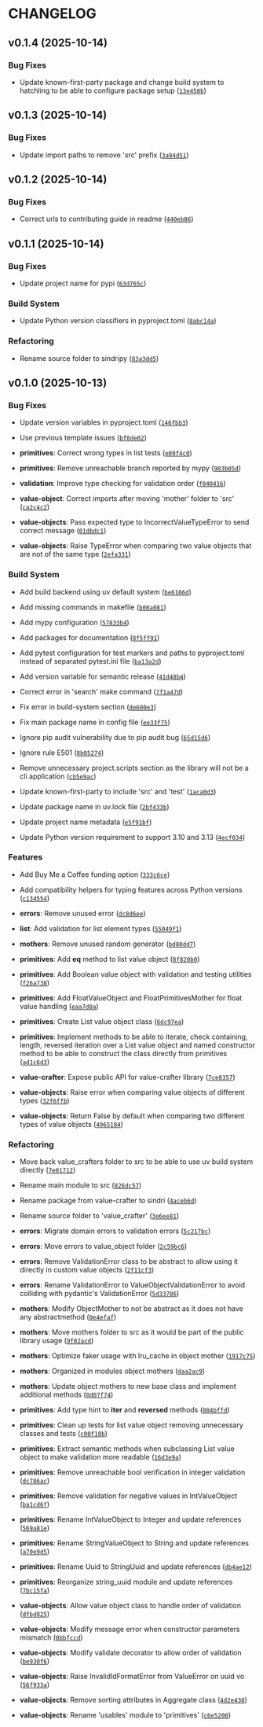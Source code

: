 # CHANGELOG

<!-- version list -->

## v0.1.4 (2025-10-14)

### Bug Fixes

- Update known-first-party package and change build system to hatchling to be able to configure
  package setup
  ([`13e450b`](https://github.com/dimanu-py/sindri/commit/13e450bee1d01334001c3d75d420d3ee700e068d))


## v0.1.3 (2025-10-14)

### Bug Fixes

- Update import paths to remove 'src' prefix
  ([`3a94d51`](https://github.com/dimanu-py/sindri/commit/3a94d5121c493b7ecb17082fcdff5701643902a4))


## v0.1.2 (2025-10-14)

### Bug Fixes

- Correct urls to contributing guide in readme
  ([`440eb86`](https://github.com/dimanu-py/sindri/commit/440eb86911d386d49b43d5c726454ca3d6686743))


## v0.1.1 (2025-10-14)

### Bug Fixes

- Update project name for pypi
  ([`63d765c`](https://github.com/dimanu-py/sindri/commit/63d765c6b8ec379d7fd6628f35bd1f33e6157593))

### Build System

- Update Python version classifiers in pyproject.toml
  ([`8abc14a`](https://github.com/dimanu-py/sindri/commit/8abc14a8d2ba0308e8ad3c52ac7081fe6b3e2e51))

### Refactoring

- Rename source folder to sindripy
  ([`83a3dd5`](https://github.com/dimanu-py/sindri/commit/83a3dd5661420d9460e11785780db785b65cedf7))


## v0.1.0 (2025-10-13)

### Bug Fixes

- Update version variables in pyproject.toml
  ([`146fbb3`](https://github.com/dimanu-py/sindri/commit/146fbb35ad2849343fabf5b1689cbf79de1c4366))

- Use previous template issues
  ([`bf8de02`](https://github.com/dimanu-py/sindri/commit/bf8de02c0cd2f86313831e40c210aff6be5241e5))

- **primitives**: Correct wrong types in list tests
  ([`e09f4c0`](https://github.com/dimanu-py/sindri/commit/e09f4c0cc37b680e6e4ccd2a876146ec01b7d15a))

- **primitives**: Remove unreachable branch reported by mypy
  ([`903b05d`](https://github.com/dimanu-py/sindri/commit/903b05da913dc8f2532cb8cceb95e52047e8144c))

- **validation**: Improve type checking for validation order
  ([`f040416`](https://github.com/dimanu-py/sindri/commit/f040416874413bbca8ad5527ef447fcf00c13256))

- **value-object**: Correct imports after moving 'mother' folder to 'src'
  ([`ca2c4c2`](https://github.com/dimanu-py/sindri/commit/ca2c4c2d63ff27508cbc928f4cc99be7ee44e630))

- **value-objects**: Pass expected type to IncorrectValueTypeError to send correct message
  ([`01dbdc1`](https://github.com/dimanu-py/sindri/commit/01dbdc12df56d5e23299eae857697d64317866f5))

- **value-objects**: Raise TypeError when comparing two value objects that are not of the same type
  ([`2efa331`](https://github.com/dimanu-py/sindri/commit/2efa3313d41f24bcb590788a71102ff4755865e7))

### Build System

- Add build backend using uv default system
  ([`be6166d`](https://github.com/dimanu-py/sindri/commit/be6166df7ab3c0baca642b05700be3bc0fa6f6d8))

- Add missing commands in makefile
  ([`b00a081`](https://github.com/dimanu-py/sindri/commit/b00a081957cafc082b2215973dc4432e80efb632))

- Add mypy configuration
  ([`57833b4`](https://github.com/dimanu-py/sindri/commit/57833b4e4520e9aa51ad7c2dd180e55b37f37c72))

- Add packages for documentation
  ([`8f5ff91`](https://github.com/dimanu-py/sindri/commit/8f5ff914772773e277b26712b16125ea65f446e7))

- Add pytest configuration for test markers and paths to pyproject.toml instead of separated
  pytest.ini file
  ([`ba13a2d`](https://github.com/dimanu-py/sindri/commit/ba13a2df885ee39d5ef6875334f36b1a919d587c))

- Add version variable for semantic release
  ([`41d48b4`](https://github.com/dimanu-py/sindri/commit/41d48b4a4227f5eeb18df154c39859984e49ad94))

- Correct error in 'search' make command
  ([`7f1a47d`](https://github.com/dimanu-py/sindri/commit/7f1a47daf944fa122389d703d8e11e73cc25f6e0))

- Fix error in build-system section
  ([`de600e3`](https://github.com/dimanu-py/sindri/commit/de600e3bc63ae2a90a3b3d6db4813cc3c3829bde))

- Fix main package name in config file
  ([`ee33f75`](https://github.com/dimanu-py/sindri/commit/ee33f75a294ae00030d4fda9894410981d8d27d2))

- Ignore pip audit vulnerability due to pip audit bug
  ([`65d15d6`](https://github.com/dimanu-py/sindri/commit/65d15d64b8fa66f48d808b20a4d3009f73c9cc00))

- Ignore rule E501
  ([`8b05274`](https://github.com/dimanu-py/sindri/commit/8b05274f3dd0b563582a9f7d57814662c92faf9f))

- Remove unnecessary project.scripts section as the library will not be a cli application
  ([`cb5e9ac`](https://github.com/dimanu-py/sindri/commit/cb5e9ac50b08e1631fb6a31ece49085420daa590))

- Update known-first-party to include 'src' and 'test'
  ([`1aca0d3`](https://github.com/dimanu-py/sindri/commit/1aca0d31aedfd5e11014692eb6767b6d6c0d8a68))

- Update package name in uv.lock file
  ([`2bf433b`](https://github.com/dimanu-py/sindri/commit/2bf433b8e86069b79d3873a92abb979a7cca5715))

- Update project name metadata
  ([`e5f91bf`](https://github.com/dimanu-py/sindri/commit/e5f91bf3b3329a4f72e974af034f6872ddb54ef9))

- Update Python version requirement to support 3.10 and 3.13
  ([`4ecf034`](https://github.com/dimanu-py/sindri/commit/4ecf0343b9679c248fa31e424e074857f5980b43))

### Features

- Add Buy Me a Coffee funding option
  ([`333c6ce`](https://github.com/dimanu-py/sindri/commit/333c6ce7761a31b5f78c7144d5e60f37b0c16e91))

- Add compatibility helpers for typing features across Python versions
  ([`c134554`](https://github.com/dimanu-py/sindri/commit/c134554316dfc274098af8dc4e0805dc02615df5))

- **errors**: Remove unused error
  ([`dc8d6ee`](https://github.com/dimanu-py/sindri/commit/dc8d6ee23e909d2157a1238feb8e9d4c2efb5cb8))

- **list**: Add validation for list element types
  ([`55049f1`](https://github.com/dimanu-py/sindri/commit/55049f13f1115dbe286fd0942926973d64c3aace))

- **mothers**: Remove unused random generator
  ([`bd80dd7`](https://github.com/dimanu-py/sindri/commit/bd80dd782590e8c314e0ae7cf05784d81b790d96))

- **primitives**: Add __eq__ method to list value object
  ([`8f820b0`](https://github.com/dimanu-py/sindri/commit/8f820b07d84091d86bc2ee9ca9382ba562e9c551))

- **primitives**: Add Boolean value object with validation and testing utilities
  ([`f26a738`](https://github.com/dimanu-py/sindri/commit/f26a738163bb417de2af0a2c6a73e01009d0f98e))

- **primitives**: Add FloatValueObject and FloatPrimitivesMother for float value handling
  ([`eaa7d8a`](https://github.com/dimanu-py/sindri/commit/eaa7d8a64b2ce9fd09ef899deff7f5bc7120d76a))

- **primitives**: Create List value object class
  ([`6dc97ea`](https://github.com/dimanu-py/sindri/commit/6dc97ea007011fe59391bedbf5aedf79914c9156))

- **primitives**: Implement methods to be able to iterate, check containing, length, reversed
  iteration over a List value object and named constructor method to be able to construct the class
  directly from primitives
  ([`ad1c6d3`](https://github.com/dimanu-py/sindri/commit/ad1c6d37c4e3f78df492593ee4f1c11ce4531fa3))

- **value-crafter**: Expose public API for value-crafter library
  ([`7ce8357`](https://github.com/dimanu-py/sindri/commit/7ce83570218654754a765f6ec684465db919329e))

- **value-objects**: Raise error when comparing value objects of different types
  ([`32f6ffb`](https://github.com/dimanu-py/sindri/commit/32f6ffbb7b1581a3909d1cffda507b4b5c73d34d))

- **value-objects**: Return False by default when comparing two different types of value objects
  ([`4965184`](https://github.com/dimanu-py/sindri/commit/4965184890b4f6565c6fa118c255c273693e1711))

### Refactoring

- Move back value_crafters folder to src to be able to use uv build system directly
  ([`7e01712`](https://github.com/dimanu-py/sindri/commit/7e01712c162b62f0da98fdd85361184f5d2dbe9c))

- Rename main module to src
  ([`826dc57`](https://github.com/dimanu-py/sindri/commit/826dc576938fa7efe6b42bc1e46e6ccaab8fc006))

- Rename package from value-crafter to sindri
  ([`4aceb6d`](https://github.com/dimanu-py/sindri/commit/4aceb6ddccd3b353cd022852606dca840ef9ec66))

- Rename source folder to 'value_crafter'
  ([`3e6ee81`](https://github.com/dimanu-py/sindri/commit/3e6ee81d6b883d75359bf4140ea1f5285ae093c3))

- **errors**: Migrate domain errors to validation errors
  ([`5c217bc`](https://github.com/dimanu-py/sindri/commit/5c217bcb33460764995b0d158a1a5f23bf9519da))

- **errors**: Move errors to value_object folder
  ([`2c59bc6`](https://github.com/dimanu-py/sindri/commit/2c59bc632c77d2e0a5a41db029b88213df1ecb75))

- **errors**: Remove ValidationError class to be abstract to allow using it directly in custom value
  objects
  ([`2f11cf3`](https://github.com/dimanu-py/sindri/commit/2f11cf34f66e86869d6e6915125d9a9ab9500f88))

- **errors**: Rename ValidationError to ValueObjectValidationError to avoid colliding with
  pydantic's ValidationError
  ([`5d33786`](https://github.com/dimanu-py/sindri/commit/5d33786a670be1d601b6dfda4461b84f35030254))

- **mothers**: Modify ObjectMother to not be abstract as it does not have any abstractmethod
  ([`0e4efaf`](https://github.com/dimanu-py/sindri/commit/0e4efafba7e43dab1a04ee017ae010ff9a24ef8c))

- **mothers**: Move mothers folder to src as it would be part of the public library usage
  ([`9f02acd`](https://github.com/dimanu-py/sindri/commit/9f02acd47de5f4037dca1eddac8831a5b45e376a))

- **mothers**: Optimize faker usage with lru_cache in object mother
  ([`1917c75`](https://github.com/dimanu-py/sindri/commit/1917c7511e3c18c624cbe3f9a2cf494da3c7985e))

- **mothers**: Organized in modules object mothers
  ([`daa2ac9`](https://github.com/dimanu-py/sindri/commit/daa2ac9a25975e9503d8bc7ceadf43fd4891fbce))

- **mothers**: Update object mothers to new base class and implement additional methods
  ([`0d07f74`](https://github.com/dimanu-py/sindri/commit/0d07f74e9546eaeeca408bbd0d088db4845bec20))

- **primitives**: Add type hint to __iter__ and __reversed__ methods
  ([`004bffd`](https://github.com/dimanu-py/sindri/commit/004bffd8d509e36392c9d60f39bfcd439a1700e0))

- **primitives**: Clean up tests for list value object removing unnecessary classes and tests
  ([`c00f18b`](https://github.com/dimanu-py/sindri/commit/c00f18b58b6d4da595375085c15fe73c392e6cc0))

- **primitives**: Extract semantic methods when subclassing List value object to make validation
  more readable
  ([`16d3e9a`](https://github.com/dimanu-py/sindri/commit/16d3e9aad8e2d55caaa696be7531558e890525be))

- **primitives**: Remove unreachable bool verification in integer validation
  ([`dc786ac`](https://github.com/dimanu-py/sindri/commit/dc786ac617d1aad1f38d7b0002f4098195ce95c7))

- **primitives**: Remove validation for negative values in IntValueObject
  ([`ba1cd6f`](https://github.com/dimanu-py/sindri/commit/ba1cd6f28be725b47ce9ffab57cced96c204542c))

- **primitives**: Rename IntValueObject to Integer and update references
  ([`569a81e`](https://github.com/dimanu-py/sindri/commit/569a81ee19b28b07fe1cb07467238fb23704bdca))

- **primitives**: Rename StringValueObject to String and update references
  ([`a70e9d5`](https://github.com/dimanu-py/sindri/commit/a70e9d5a9def91d85f9f13ef80cdfc17b9e861cb))

- **primitives**: Rename Uuid to StringUuid and update references
  ([`db4ae12`](https://github.com/dimanu-py/sindri/commit/db4ae123560dfbd4eed54c9a0382cd5fc1b7ae3b))

- **primitives**: Reorganize string_uuid module and update references
  ([`7bc15fa`](https://github.com/dimanu-py/sindri/commit/7bc15fa80e011d1f2d0f1edcbfa379e4c26df6d3))

- **value-objects**: Allow value object class to handle order of validation
  ([`dfbd825`](https://github.com/dimanu-py/sindri/commit/dfbd8258156c34178943c734e2e29869bf7dba6b))

- **value-objects**: Modify message error when constructor parameters mismatch
  ([`0bbfccd`](https://github.com/dimanu-py/sindri/commit/0bbfccd5f0cb80175e2c0185c9438a9d95ff4fe8))

- **value-objects**: Modify validate decorator to allow order of validation
  ([`be930f6`](https://github.com/dimanu-py/sindri/commit/be930f63a0ddd03b2734ba802de828c79b2087dd))

- **value-objects**: Raise InvalidIdFormatError from ValueError on uuid vo
  ([`56f933a`](https://github.com/dimanu-py/sindri/commit/56f933ae12bc2c427cc7f36f0f643f1da445f0b7))

- **value-objects**: Remove sorting attributes in Aggregate class
  ([`4d2e430`](https://github.com/dimanu-py/sindri/commit/4d2e4307108a53b5f50404a07ec17c64db054dfa))

- **value-objects**: Rename 'usables' module to 'primitives'
  ([`c6e5200`](https://github.com/dimanu-py/sindri/commit/c6e52009717731fe7ecac0e73adb4dc9eb438dec))
